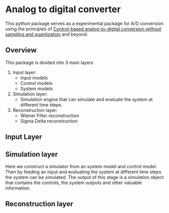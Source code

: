 # Analog to digital converter
This python package serves as a experimental package for A/D conversion
using the principles of [Control-based analog-to-digital conversion without sampling and quantization](http://ieeexplore.ieee.org/document/7308975/) and beyond.

## Overview
This package is divided into 3 main layers
1. Input layer:
	- Input models
	- Control models
	- System models
2. Simulation layer:
	- Simulation engine that can simulate and evaluate the system at different time
	steps.
3. Reconstruction layer:
	- Wiener Filter reconstruction
	- Sigma Delta reconstruction


## Input Layer

## Simulation layer
Here we construct a simulator from an system model and control model. Then by
feeding an input and evaluating the system at different time steps the system can
be simulated. The output of this stage is a simulation object that contains the
controls, the system outputs and other valuable information.

## Reconstruction layer
